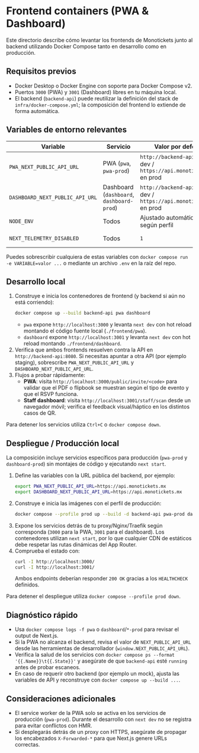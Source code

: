 # Frontend containers (PWA & Dashboard)

Este directorio describe cómo levantar los frontends de Monotickets junto al backend utilizando Docker Compose tanto en desarrollo como en producción.

## Requisitos previos

- Docker Desktop o Docker Engine con soporte para Docker Compose v2.
- Puertos `3000` (PWA) y `3001` (Dashboard) libres en tu máquina local.
- El backend (`backend-api`) puede reutilizar la definición del stack de `infra/docker-compose.yml`; la composición del frontend lo extiende de forma automática.

## Variables de entorno relevantes

| Variable | Servicio | Valor por defecto | Descripción |
| --- | --- | --- | --- |
| `PWA_NEXT_PUBLIC_API_URL` | PWA (`pwa`, `pwa-prod`) | `http://backend-api:8080` en dev / `https://api.monotickets.mx` en prod | URL base de la API que consumen las invitaciones. |
| `DASHBOARD_NEXT_PUBLIC_API_URL` | Dashboard (`dashboard`, `dashboard-prod`) | `http://backend-api:8080` en dev / `https://api.monotickets.mx` en prod | URL base para organizer/staff/director. |
| `NODE_ENV` | Todos | Ajustado automáticamente según perfil | Define modo de ejecución de Next.js. |
| `NEXT_TELEMETRY_DISABLED` | Todos | `1` | Desactiva telemetría de Next.js. |

Puedes sobrescribir cualquiera de estas variables con `docker compose run -e VARIABLE=valor ...` o mediante un archivo `.env` en la raíz del repo.

## Desarrollo local

1. Construye e inicia los contenedores de frontend (y backend si aún no está corriendo):
   ```bash
   docker compose up --build backend-api pwa dashboard
   ```
   - `pwa` expone `http://localhost:3000` y levanta `next dev` con hot reload montando el código fuente local (`./frontend/pwa`).
   - `dashboard` expone `http://localhost:3001` y levanta `next dev` con hot reload montando `./frontend/dashboard`.
2. Verifica que ambos frontends resuelven contra la API en `http://backend-api:8080`. Si necesitas apuntar a otra API (por ejemplo staging), sobrescribe `PWA_NEXT_PUBLIC_API_URL` y `DASHBOARD_NEXT_PUBLIC_API_URL`.
3. Flujos a probar rápidamente:
   - **PWA**: visita `http://localhost:3000/public/invite/<code>` para validar que el PDF o flipbook se muestran según el tipo de evento y que el RSVP funciona.
   - **Staff dashboard**: visita `http://localhost:3001/staff/scan` desde un navegador móvil; verifica el feedback visual/háptico en los distintos casos de QR.

Para detener los servicios utiliza `Ctrl+C` o `docker compose down`.

## Despliegue / Producción local

La composición incluye servicios específicos para producción (`pwa-prod` y `dashboard-prod`) sin montajes de código y ejecutando `next start`.

1. Define las variables con la URL pública del backend, por ejemplo:
   ```bash
   export PWA_NEXT_PUBLIC_API_URL=https://api.monotickets.mx
   export DASHBOARD_NEXT_PUBLIC_API_URL=https://api.monotickets.mx
   ```
2. Construye e inicia las imágenes con el perfil de producción:
   ```bash
   docker compose --profile prod up --build -d backend-api pwa-prod dashboard-prod
   ```
3. Expone los servicios detrás de tu proxy/Nginx/Traefik según corresponda (`3000` para la PWA, `3001` para el dashboard). Los contenedores utilizan `next start`, por lo que cualquier CDN de estáticos debe respetar las rutas dinámicas del App Router.
4. Comprueba el estado con:
   ```bash
   curl -I http://localhost:3000/
   curl -I http://localhost:3001/
   ```
   Ambos endpoints deberían responder `200 OK` gracias a los `HEALTHCHECK` definidos.

Para detener el despliegue utiliza `docker compose --profile prod down`.

## Diagnóstico rápido

- Usa `docker compose logs -f pwa` o `dashboard`/`*-prod` para revisar el output de Next.js.
- Si la PWA no alcanza el backend, revisa el valor de `NEXT_PUBLIC_API_URL` desde las herramientas de desarrollador (`window.NEXT_PUBLIC_API_URL`).
- Verifica la salud de los servicios con `docker compose ps --format '{{.Name}}\t{{.State}}'` y asegúrate de que `backend-api` esté `running` antes de probar escaneos.
- En caso de requerir otro backend (por ejemplo un mock), ajusta las variables de API y reconstruye con `docker compose up --build ...`.

## Consideraciones adicionales

- El service worker de la PWA solo se activa en los servicios de producción (`pwa-prod`). Durante el desarrollo con `next dev` no se registra para evitar conflictos con HMR.
- Si desplegarás detrás de un proxy con HTTPS, asegúrate de propagar los encabezados `X-Forwarded-*` para que Next.js genere URLs correctas.
